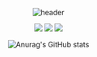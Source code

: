 <div align="center"> 

![header](https://capsule-render.vercel.app/api?type=waving&color=48D1CC&text=Annyeonghaseyo!%20&fontSize=50&animation=fadeIn&desc=asthyeon's%20github&descSize=30&descAlign=60&descAlignY=70&descSize=10)
  
<img src="https://img.shields.io/badge/python-007396?style=for-the-badge&logo=Python&logoColor=white">
<img src="https://img.shields.io/badge/github-181717?style=for-the-badge&logo=github&logoColor=white">
<img src="https://img.shields.io/badge/VSCode-007ACC?style=for-the-badge&logo=VisualStudioCode&logoColor=white">
  
![Anurag's GitHub stats](https://github-readme-stats.vercel.app/api?username=asthyeon&show_icons=true&theme=gotham)
